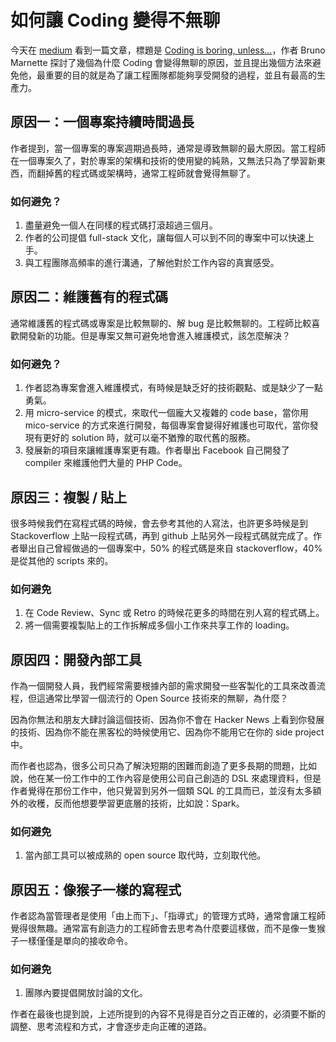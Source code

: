 # 如何讓 Coding 變得不無聊

今天在 [medium](https://medium.com/) 看到一篇文章，標題是 [Coding is boring, unless…](https://blog.enki.com/coding-is-boring-unless-4e496720d664#.b2jv4ky4b)，作者 Bruno Marnette 探討了幾個為什麼 Coding 會變得無聊的原因，並且提出幾個方法來避免他，最重要的目的就是為了讓工程團隊都能夠享受開發的過程，並且有最高的生產力。

## 原因一：一個專案持續時間過長

作者提到，當一個專案的專案週期過長時，通常是導致無聊的最大原因。當工程師在一個專案久了，對於專案的架構和技術的使用變的純熟，又無法只為了學習新東西，而翻掉舊的程式碼或架構時，通常工程師就會覺得無聊了。

### 如何避免？

1. 盡量避免一個人在同樣的程式碼打滾超過三個月。
2. 作者的公司提倡 full-stack 文化，讓每個人可以到不同的專案中可以快速上手。
3. 與工程團隊高頻率的進行溝通，了解他對於工作內容的真實感受。

## 原因二：維護舊有的程式碼

通常維護舊的程式碼或專案是比較無聊的、解 bug 是比較無聊的。工程師比較喜歡開發新的功能。但是專案又無可避免地會進入維護模式，該怎麼解決？

### 如何避免？

1. 作者認為專案會進入維護模式，有時候是缺乏好的技術觀點、或是缺少了一點勇氣。
2. 用 micro-service 的模式，來取代一個龐大又複雜的 code base，當你用 mico-service 的方式來進行開發，每個專案會變得好維護也可取代，當你發現有更好的 solution 時，就可以毫不猶豫的取代舊的服務。
3. 發展新的項目來讓維護專案更有趣。作者舉出 Facebook 自己開發了 compiler 來維護他們大量的 PHP Code。

## 原因三：複製 / 貼上

很多時候我們在寫程式碼的時候，會去參考其他的人寫法，也許更多時候是到 Stackoverflow 上貼一段程式碼，再到 github 上貼另外一段程式碼就完成了。作者舉出自己曾經做過的一個專案中，50% 的程式碼是來自 stackoverflow，40% 是從其他的 scripts 來的。

### 如何避免

1. 在 Code Review、Sync 或 Retro 的時候花更多的時間在別人寫的程式碼上。
2. 將一個需要複製貼上的工作拆解成多個小工作來共享工作的 loading。

## 原因四：開發內部工具

作為一個開發人員，我們經常需要根據內部的需求開發一些客製化的工具來改善流程，但這通常比學習一個流行的 Open Source 技術來的無聊，為什麼？

因為你無法和朋友大肆討論這個技術、因為你不會在 Hacker News 上看到你發展的技術、因為你不能在黑客松的時候使用它、因為你不能用它在你的 side project中。

而作者也認為，很多公司只為了解決短期的困難而創造了更多長期的問題，比如說，他在某一份工作中的工作內容是使用公司自己創造的 DSL 來處理資料，但是作者覺得在那份工作中，他只覺習到另外一個類 SQL 的工具而已，並沒有太多額外的收穫，反而他想要學習更底層的技術，比如說：Spark。

### 如何避免

1. 當內部工具可以被成熟的 open source 取代時，立刻取代他。

## 原因五：像猴子一樣的寫程式

作者認為當管理者是使用「由上而下」、「指導式」的管理方式時，通常會讓工程師覺得很無趣。通常富有創造力的工程師會去思考為什麼要這樣做，而不是像一隻猴子一樣僅僅是單向的接收命令。

### 如何避免

1. 團隊內要提倡開放討論的文化。

作者在最後也提到說，上述所提到的內容不見得是百分之百正確的，必須要不斷的調整、思考流程和方式，才會逐步走向正確的道路。
